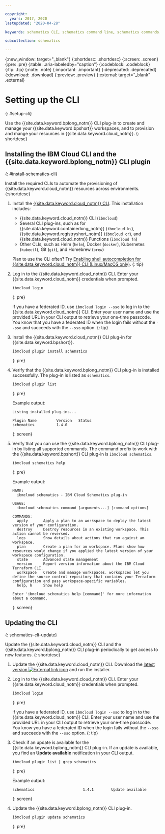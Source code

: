 ```yaml
---

copyright:
  years: 2017, 2020
lastupdated: "2020-04-28"

keywords: schematics CLI, schematics command line, schematics commands, terraform commands, terraform CLI, setting up schematics CLI

subcollection: schematics

---
```

{:new_window: target="_blank"}
{:shortdesc: .shortdesc}
{:screen: .screen}
{:pre: .pre}
{:table: .aria-labeledby="caption"}
{:codeblock: .codeblock}
{:tip: .tip}
{:note: .note}
{:important: .important}
{:deprecated: .deprecated}
{:download: .download}
{:preview: .preview}
{:external: target="_blank" .external}

# Setting up the CLI 
{: #setup-cli}

Use the {{site.data.keyword.bplong_notm}} CLI plug-in to create and manage your {{site.data.keyword.bpshort}} workspaces, and to provision and mange your resources in {{site.data.keyword.cloud_notm}}. 
{: shortdesc}


## Installing the IBM Cloud CLI and the {{site.data.keyword.bplong_notm}} CLI plugin
{: #install-schematics-cli}

Install the required CLIs to automate the provisioning of {{site.data.keyword.cloud_notm}} resources across environments. 
{:shortdesc}

1. Install the [{{site.data.keyword.cloud_notm}} CLI](/docs/cli?topic=cloud-cli-getting-started#idt-prereq). This installation includes: 
   -   {{site.data.keyword.cloud_notm}} CLI (`ibmcloud`)
   -   Several CLI plug-ins, such as for {{site.data.keyword.containerlong_notm}} (`ibmcloud ks`), {{site.data.keyword.registryshort_notm}} (`ibmcloud cr`), and {{site.data.keyword.cloud_notm}} Functions (`ibmcloud fn`)
   -   Other CLIs, such as Helm (`helm`), Docker (`docker`), Kubernetes (`kubectl`), Git (`git`), and Homebrew (`brew`)

   Plan to use the CLI often? Try [Enabling shell autocompletion for {{site.data.keyword.cloud_notm}} CLI (Linux/MacOS only)](/docs/cli/reference/ibmcloud?topic=cloud-cli-shell-autocomplete#shell-autocomplete-linux).
   {: tip}

2. Log in to the {{site.data.keyword.cloud_notm}} CLI. Enter your {{site.data.keyword.cloud_notm}} credentials when prompted.
   ```
   ibmcloud login
   ```
   {: pre}

   If you have a federated ID, use `ibmcloud login --sso` to log in to the {{site.data.keyword.cloud_notm}} CLI. Enter your user name and use the provided URL in your CLI output to retrieve your one-time passcode. You know that you have a federated ID when the login fails without the `--sso` and succeeds with the `--sso` option.
   {: tip}
    
3. Install the {{site.data.keyword.cloud_notm}} CLI plug-in for {{site.data.keyword.bpshort}}. 
   ```
   ibmcloud plugin install schematics
   ```
   {: pre}
    
4. Verify that the {{site.data.keyword.bplong_notm}} CLI plug-in is installed successfully. The plug-in is listed as `schematics`. 
   ```
   ibmcloud plugin list
   ```
   {: pre}

   Example output:
   ```
   Listing installed plug-ins...

   Plugin Name         Version   Status        
   schematics          1.4.0     
   ```
   {: screen}
    
5. Verify that you can use the {{site.data.keyword.bplong_notm}} CLI plug-in by listing all supported commands. The command prefix to work with the {{site.data.keyword.bpshort}} CLI plug-in is `ibmcloud schematics`. 
   ```
   ibmcloud schematics help
   ```
   {: pre}
    
   Example output: 
   ```
   NAME:
     ibmcloud schematics - IBM Cloud Schematics plug-in

   USAGE:
     ibmcloud schematics command [arguments...] [command options]

   COMMANDS:
     apply       Apply a plan to an workspace to deploy the latest version of your configuration.
     destroy     Destroy resources in an existing workspace. This action cannot be reversed.
     logs        Show details about actions that ran against an workspace.
     plan        Create a plan for an workspace. Plans show how resources would change if you applied the latest version of your workspace configuration.
     state       Advanced state management
     version     Report version information about the IBM Cloud Terraform CLI.
     workspace   Create and manage workspaces. workspaces let you define the source control repository that contains your Terraform configuration and pass workspace-specific variables.
     help, h     Show help

   Enter 'ibmcloud schematics help [command]' for more information about a command.
   ```
   {: screen}
   
## Updating the CLI
{: schematics-cli-update}

Update the {{site.data.keyword.cloud_notm}} CLI and the {{site.data.keyword.bplong_notm}} CLI plug-in periodically to get access to new features. 
{: shortdesc}

1.  Update the {{site.data.keyword.cloud_notm}} CLI. Download the [latest version ![External link icon](../icons/launch-glyph.svg "External link icon")](/docs/cli?topic=cloud-cli-getting-started) and run the installer.

2. Log in to the {{site.data.keyword.cloud_notm}} CLI. Enter your {{site.data.keyword.cloud_notm}} credentials when prompted.

    ```
    ibmcloud login
    ```
    {: pre}

     If you have a federated ID, use `ibmcloud login --sso` to log in to the {{site.data.keyword.cloud_notm}} CLI. Enter your user name and use the provided URL in your CLI output to retrieve your one-time passcode. You know you have a federated ID when the login fails without the `--sso` and succeeds with the `--sso` option.
     {: tip}

3. Check if an update is available for the {{site.data.keyword.bplong_notm}} CLI plug-in. If an update is available, you find an **Update available** notification in your CLI output. 
   ```
   ibmcloud plugin list | grep schematics
   ```
   {: pre}
   
   Example output: 
   ```
   schematics                      1.4.1        Update available
   ```
   {: screen}
   
4. Update the {{site.data.keyword.bplong_notm}} CLI plug-in. 
   ```
   ibmcloud plugin update schematics
   ```
   {: pre}
